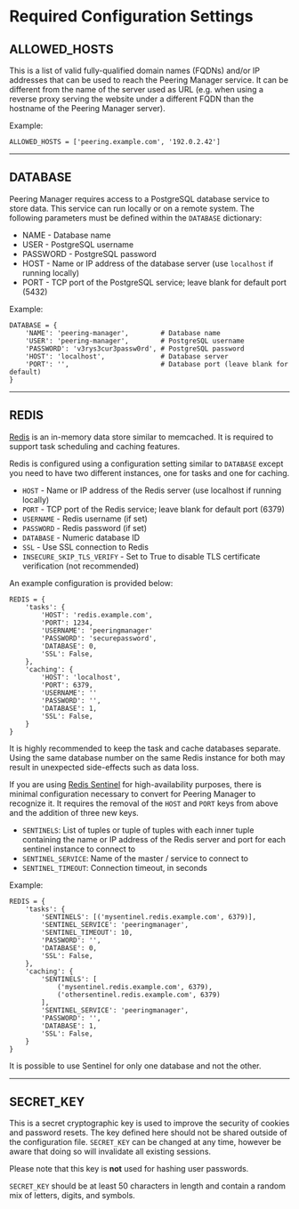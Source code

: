 # Required Configuration Settings

## ALLOWED_HOSTS

This is a list of valid fully-qualified domain names (FQDNs) and/or IP
addresses that can be used to reach the Peering Manager service. It can be
different from the name of the server used as URL (e.g. when using a reverse
proxy serving the website under a different FQDN than the hostname of the
Peering Manager server).

Example:

```no-highlight
ALLOWED_HOSTS = ['peering.example.com', '192.0.2.42']
```

---

## DATABASE

Peering Manager requires access to a PostgreSQL database service to store data.
This service can run locally or on a remote system. The following parameters
must be defined within the `DATABASE` dictionary:

* NAME - Database name
* USER - PostgreSQL username
* PASSWORD - PostgreSQL password
* HOST - Name or IP address of the database server (use `localhost` if
  running locally)
* PORT - TCP port of the PostgreSQL service; leave blank for default port
  (5432)

Example:

```no-highlight
DATABASE = {
    'NAME': 'peering-manager',        # Database name
    'USER': 'peering-manager',        # PostgreSQL username
    'PASSWORD': 'v3rys3cur3passw0rd', # PostgreSQL password
    'HOST': 'localhost',              # Database server
    'PORT': '',                       # Database port (leave blank for default)
}
```

---

## REDIS

[Redis](https://redis.io/) is an in-memory data store similar to memcached. It
is required to support task scheduling and caching features.

Redis is configured using a configuration setting similar to `DATABASE` except
you need to have two different instances, one for tasks and one for caching.

* `HOST` - Name or IP address of the Redis server (use localhost if running
  locally)
* `PORT` - TCP port of the Redis service; leave blank for default port (6379)
* `USERNAME` - Redis username (if set)
* `PASSWORD` - Redis password (if set)
* `DATABASE` - Numeric database ID
* `SSL` - Use SSL connection to Redis
* `INSECURE_SKIP_TLS_VERIFY` - Set to True to disable TLS certificate
  verification (not recommended)

An example configuration is provided below:

```no-highlight
REDIS = {
    'tasks': {
        'HOST': 'redis.example.com',
        'PORT': 1234,
        'USERNAME': 'peeringmanager'
        'PASSWORD': 'securepassword',
        'DATABASE': 0,
        'SSL': False,
    },
    'caching': {
        'HOST': 'localhost',
        'PORT': 6379,
        'USERNAME': ''
        'PASSWORD': '',
        'DATABASE': 1,
        'SSL': False,
    }
}
```

It is highly recommended to keep the task and cache databases separate. Using
the same database number on the same Redis instance for both may result in
unexpected side-effects such as data loss.

If you are using [Redis Sentinel](https://redis.io/topics/sentinel) for
high-availability purposes, there is minimal configuration necessary to
convert for Peering Manager to recognize it. It requires the removal of the
`HOST` and `PORT` keys from above and the addition of three new keys.

* `SENTINELS`: List of tuples or tuple of tuples with each inner tuple
  containing the name or IP address of the Redis server and port for each
  sentinel instance to connect to
* `SENTINEL_SERVICE`: Name of the master / service to connect to
* `SENTINEL_TIMEOUT`: Connection timeout, in seconds

Example:

```no-highlight
REDIS = {
    'tasks': {
        'SENTINELS': [('mysentinel.redis.example.com', 6379)],
        'SENTINEL_SERVICE': 'peeringmanager',
        'SENTINEL_TIMEOUT': 10,
        'PASSWORD': '',
        'DATABASE': 0,
        'SSL': False,
    },
    'caching': {
        'SENTINELS': [
            ('mysentinel.redis.example.com', 6379),
            ('othersentinel.redis.example.com', 6379)
        ],
        'SENTINEL_SERVICE': 'peeringmanager',
        'PASSWORD': '',
        'DATABASE': 1,
        'SSL': False,
    }
}
```

It is possible to use Sentinel for only one database and not the other.

---

## SECRET_KEY

This is a secret cryptographic key is used to improve the security of cookies
and password resets. The key defined here should not be shared outside of the
configuration file. `SECRET_KEY` can be changed at any time, however be aware
that doing so will invalidate all existing sessions.

Please note that this key is **not** used for hashing user passwords.

`SECRET_KEY` should be at least 50 characters in length and contain a random
mix of letters, digits, and symbols.

